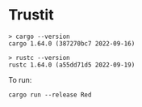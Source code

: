 # Trustit

```
> cargo --version
cargo 1.64.0 (387270bc7 2022-09-16)

> rustc --version
rustc 1.64.0 (a55dd71d5 2022-09-19)
```

To run:

```
cargo run --release Red
```
